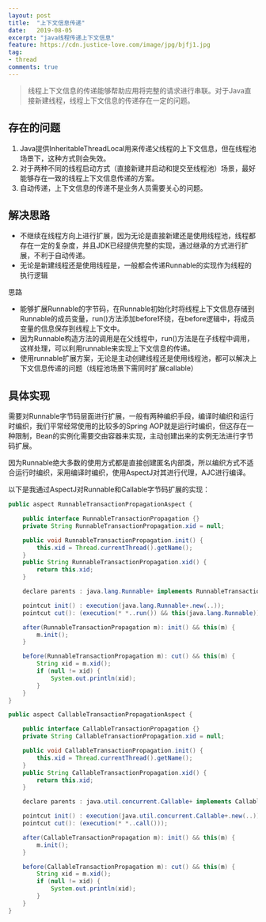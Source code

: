 ```yaml
---
layout: post
title:  "上下文信息传递"
date:   2019-08-05
excerpt: "java线程传递上下文信息"
feature: https://cdn.justice-love.com/image/jpg/bjfj1.jpg
tag:
- thread
comments: true
---
```


> 线程上下文信息的传递能够帮助应用将完整的请求进行串联。对于Java直接新建线程，线程上下文信息的传递存在一定的问题。

## 存在的问题

1. Java提供InheritableThreadLocal用来传递父线程的上下文信息，但在线程池场景下，这种方式则会失效。
2. 对于两种不同的线程启动方式（直接新建并启动和提交至线程池）场景，最好能够存在一致的线程上下文信息传递的方案。
3. 自动传递，上下文信息的传递不是业务人员需要关心的问题。

## 解决思路

* 不继续在线程方向上进行扩展，因为无论是直接新建还是使用线程池，线程都存在一定的复杂度，并且JDK已经提供完整的实现，通过继承的方式进行扩展，不利于自动传递。
* 无论是新建线程还是使用线程是，一般都会传递Runnable的实现作为线程的执行逻辑

思路
* 能够扩展Runnable的字节码，在Runnable初始化时将线程上下文信息存储到Runnable的成员变量，run()方法添加before环绕，在before逻辑中，将成员变量的信息保存到线程上下文中。
* 因为Runnable构造方法的调用是在父线程中，run()方法是在子线程中调用，这样处理，可以利用runnable来实现上下文信息的传递。
* 使用runnable扩展方案，无论是主动创建线程还是使用线程池，都可以解决上下文信息传递的问题（线程池场景下需同时扩展callable）

## 具体实现

需要对Runnable字节码层面进行扩展，一般有两种编织手段，编译时编织和运行时编织，我们平常经常使用的比较多的Spring AOP就是运行时编织，但这存在一种限制，Bean的实例化需要交由容器来实现，主动创建出来的实例无法进行字节码扩展。

因为Runnable绝大多数的使用方式都是直接创建匿名内部类，所以编织方式不适合运行时编织，采用编译时编织，使用AspectJ对其进行代理，AJC进行编译。

以下是我通过AspectJ对Runnable和Callable字节码扩展的实现：
``` java
public aspect RunnableTransactionPropagationAspect {

    public interface RunnableTransactionPropagation {}
    private String RunnableTransactionPropagation.xid = null;

    public void RunnableTransactionPropagation.init() {
        this.xid = Thread.currentThread().getName();
    }
    public String RunnableTransactionPropagation.xid() {
        return this.xid;
    }

    declare parents : java.lang.Runnable+ implements RunnableTransactionPropagation;

    pointcut init() : execution(java.lang.Runnable+.new(..));
    pointcut cut(): (execution(* *..run()) && this(java.lang.Runnable));

    after(RunnableTransactionPropagation m): init() && this(m) {
        m.init();
    }

    before(RunnableTransactionPropagation m): cut() && this(m) {
        String xid = m.xid();
        if (null != xid) {
            System.out.println(xid);
        }
    }
}

public aspect CallableTransactionPropagationAspect {

    public interface CallableTransactionPropagation {}
    private String CallableTransactionPropagation.xid = null;

    public void CallableTransactionPropagation.init() {
        this.xid = Thread.currentThread().getName();
    }
    public String CallableTransactionPropagation.xid() {
        return this.xid;
    }

    declare parents : java.util.concurrent.Callable+ implements CallableTransactionPropagation;

    pointcut init() : execution(java.util.concurrent.Callable+.new(..));
    pointcut cut(): (execution(* *..call()));

    after(CallableTransactionPropagation m): init() && this(m) {
        m.init();
    }

    before(CallableTransactionPropagation m): cut() && this(m) {
        String xid = m.xid();
        if (null != xid) {
            System.out.println(xid);
        }
    }
}
```